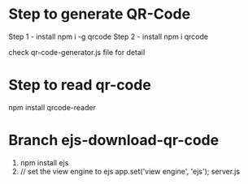 # Step to generate QR-Code

Step 1 - install npm i -g qrcode
Step 2 - install npm i qrcode

check qr-code-generator.js file for detail

# Step to read qr-code
npm install qrcode-reader

# Branch ejs-download-qr-code
1. npm install ejs
2.  // set the view engine to ejs app.set('view engine', 'ejs'); server.js
